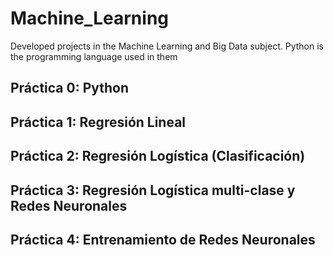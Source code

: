 # Machine_Learning
Developed projects in the Machine Learning and Big Data subject. Python is the programming language used in them

## Práctica 0: Python
## Práctica 1: Regresión Lineal
## Práctica 2: Regresión Logística (Clasificación)
## Práctica 3: Regresión Logística multi-clase y Redes Neuronales
## Práctica 4: Entrenamiento de Redes Neuronales
